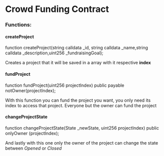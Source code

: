# Crowd Funding Contract

### Functions:

#### **createProject**

function createProject(string calldata \_id, string calldata \_name,string calldata \_description,uint256 \_fundraisingGoal);

Creates a project that it will be saved in a array with it respective **index**

#### **fundProject**

function fundProject(uint256 projectIndex) public payable notOwner(projectIndex);

With this function you can fund the project you want, you only need its index to access that project. Everyone but the owner can fund the project

#### **changeProjectState**

function changeProjectState(State \_newState, uint256 projectIndex) public onlyOwner (projectIndex);

And lastly with this one only the owner of the project can change the state between _Opened_ or _Closed_
